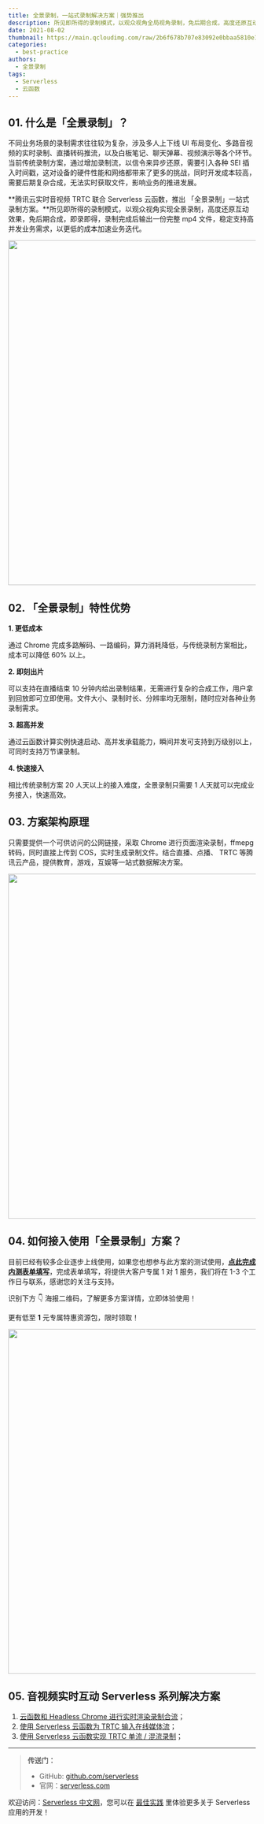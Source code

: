 ```yaml
---
title: 全景录制，一站式录制解决方案｜强势推出
description: 所见即所得的录制模式，以观众视角全局视角录制，免后期合成，高度还原互动效果。
date: 2021-08-02
thumbnail: https://main.qcloudimg.com/raw/2b6f678b707e83092e0bbaa5810e1922.jpg
categories:
  - best-practice
authors:
  - 全景录制
tags:
  - Serverless
  - 云函数
---
```




## 01. 什么是「全景录制」？



不同业务场景的录制需求往往较为复杂，涉及多人上下线 UI 布局变化、多路音视频的实时录制、直播转码推流，以及⽩板笔记、聊天弹幕、视频演示等各个环节。当前传统录制方案，通过增加录制流，以信令来异步还原，需要引入各种 SEI 插入时间戳，这对设备的硬件性能和⽹络都带来了更多的挑战，同时开发成本较高，需要后期复杂合成，无法实时获取文件，影响业务的推进发展。



**腾讯云实时音视频 TRTC 联合 Serverless 云函数，推出 「全景录制」一站式录制方案。**所见即所得的录制模式，以观众视角实现全景录制，高度还原互动效果，免后期合成，即录即得，录制完成后输出一份完整 mp4 文件，稳定支持高并发业务需求，以更低的成本加速业务迭代。

<img src="https://main.qcloudimg.com/raw/cbe410381deb49f6a8279cac6547211c.png" width="700"/>



## 02. 「全景录制」特性优势



**1. 更低成本**

通过 Chrome 完成多路解码、一路编码，算力消耗降低，与传统录制方案相比，成本可以降低 60% 以上。



**2. 即刻出片**

可以支持在直播结束 10 分钟内给出录制结果，无需进行复杂的合成工作，用户拿到回放即可立即使用。文件大小、录制时长、分辨率均无限制，随时应对各种业务录制需求。



**3. 超高并发**

通过云函数计算实例快速启动、高并发承载能力，瞬间并发可支持到万级别以上，可同时支持万节课录制。



**4. 快速接入**

相比传统录制方案 20 人天以上的接入难度，全景录制只需要 1 人天就可以完成业务接入，快速高效。



## 03. 方案架构原理

只需要提供一个可供访问的公网链接，采取 Chrome 进行页面渲染录制，ffmepg 转码，同时直接上传到 COS，实时生成录制文件。结合直播、点播、 TRTC 等腾讯云产品，提供教育，游戏，互娱等一站式数据解决方案。

<img src="https://main.qcloudimg.com/raw/df76c1cbabd32cfcb2e85392df3b714b.png" width="700"/>



## 04. 如何接入使用「全景录制」方案？

⽬前已经有较多企业逐步上线使用，如果您也想参与此⽅案的测试使用，[**点此完成内测表单填写**](https://wj.qq.com/s2/8421230/d45a/)，完成表单填写，将提供大客户专属 1 对 1 服务，我们将在 1-3 个工作日与联系，感谢您的关注与支持。



识别下方 👇 海报二维码，了解更多方案详情，立即体验使用！

更有低至 **1** 元专属特惠资源包，限时领取！

<img src="https://main.qcloudimg.com/raw/36801d229500c3e8cec0d799bc5a537f.jpg" width="700"/>



## 05. 音视频实时互动 Serverless 系列解决方案

1. [云函数和 Headless Chrome 进行实时渲染录制合流](https://mp.weixin.qq.com/s/B1o-sLuFTqXIGPf9NhTQ-g)；
2. [使用 Serverless 云函数为 TRTC 输入在线媒体流](https://mp.weixin.qq.com/s/sbh9BqgkMS4C4e7DH0gf0Q)；
3. [使用 Serverless 云函数实现 TRTC 单流 / 混流录制](https://mp.weixin.qq.com/s/Cwf6QuuwIb9Bws9c0NJ-EQ)；



------



> **传送门：**
>
> - GitHub: [github.com/serverless](https://github.com/serverless/serverless/blob/master/README_CN.md)
> - 官网：[serverless.com](https://serverless.com/)

欢迎访问：[Serverless 中文网](https://serverlesscloud.cn/)，您可以在 [最佳实践](https://serverlesscloud.cn/best-practice) 里体验更多关于 Serverless 应用的开发！